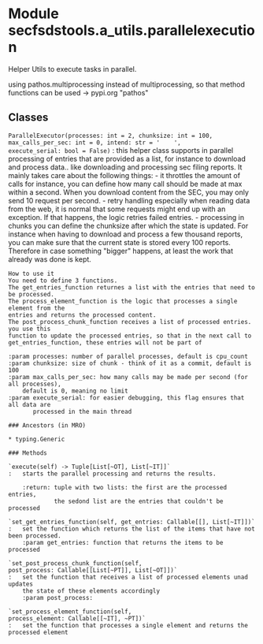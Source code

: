 Module secfsdstools.a_utils.parallelexecution
=============================================
Helper Utils to execute tasks in parallel.

using pathos.multiprocessing instead of multiprocessing, so that method functions can be used
-> pypi.org "pathos"

Classes
-------

`ParallelExecutor(processes: int = 2, chunksize: int = 100, max_calls_per_sec: int = 0, intend: str = '    ', execute_serial: bool = False)`
:   this helper class supports in parallel processing of entries that are provided
    as a list, for instance to     download and process data.. like downloading and
    processing sec filing reports.
    It mainly takes care about the following things:
    - it throttles the amount of calls
      for instance, you can define how many call should be made at max within a second.
      When you download content from the SEC, you may only send 10 request per second.
    - retry handling
      especially when reading data from the web, it is normal that some requests might
      end up with an exception. If that happens, the logic retries failed entries.
    - processing in chunks
      you can define the chunksize after which the state is updated. For instance
      when having to download and process a few thousand reports, you can make sure
      that the current state is stored every 100 reports. Therefore in case
      something "bigger" happens, at least the work that already was done is kept.
    
    
    How to use it
    You need to define 3 functions.
    The get_entries_function returnes a list with the entries that need to be processed.
    The process_element_function is the logic that processes a single element from the
    entries and returns the processed content.
    The post_process_chunk_function receives a list of processed entries. you use this
    function to update the processed entries, so that in the next call to
    get_entries_function, these entries will not be part of
    
    :param processes: number of parallel processes, default is cpu_count
    :param chunksize: size of chunk - think of it as a commit, default is 100
    :param max_calls_per_sec: how many calls may be made per second (for all processes),
        default is 0, meaning no limit
    :param execute_serial: for easier debugging, this flag ensures that all data are
           processed in the main thread

    ### Ancestors (in MRO)

    * typing.Generic

    ### Methods

    `execute(self) ‑> Tuple[List[~OT], List[~IT]]`
    :   starts the parallel processing and returns the results.
        
        :return: tuple with two lists: the first are the processed entries,
                 the sedond list are the entries that couldn't be processed

    `set_get_entries_function(self, get_entries: Callable[[], List[~IT]])`
    :   set the function which returns the list of the items that have not been processed.
        :param get_entries: function that returns the items to be processed

    `set_post_process_chunk_function(self, post_process: Callable[[List[~PT]], List[~OT]])`
    :   set the function that receives a list of processed elements unad updates
        the state of these elements accordingly
        :param post_process:

    `set_process_element_function(self, process_element: Callable[[~IT], ~PT])`
    :   set the function that processes a single element and returns the processed element